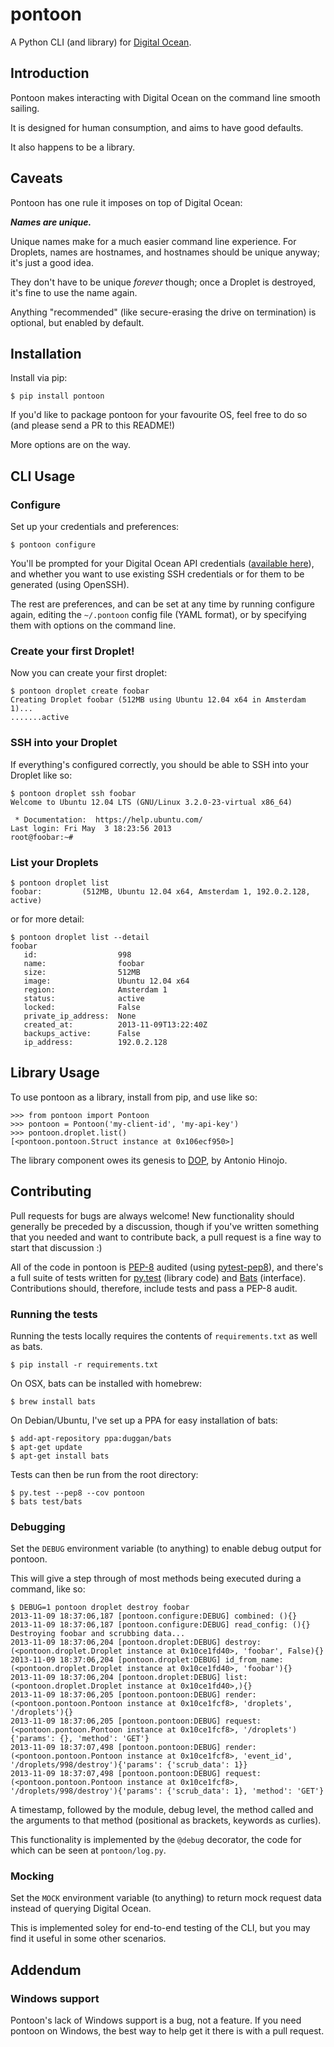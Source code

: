 # pontoon

A Python CLI (and library) for [Digital Ocean](https://digitalocean.com).

## Introduction

Pontoon makes interacting with Digital Ocean on the command line smooth sailing.

It is designed for human consumption, and aims to have good defaults.

It also happens to be a library.

## Caveats

Pontoon has one rule it imposes on top of Digital Ocean:

***Names are unique.***

Unique names make for a much easier command line experience. For Droplets, names are hostnames, and hostnames should be unique anyway; it's just a good idea.

They don't have to be unique *forever* though; once a Droplet is destroyed, it's fine to use the name again.

Anything "recommended" (like secure-erasing the drive on termination) is optional, but enabled by default.

## Installation

Install via pip:

```
$ pip install pontoon
```

If you'd like to package pontoon for your favourite OS, feel free to do so (and please send a PR to this README!)

More options are on the way.

## CLI Usage

### Configure

Set up your credentials and preferences:

```
$ pontoon configure
```

You'll be prompted for your Digital Ocean API credentials ([available here](https://www.digitalocean.com/api_access)), and whether you want to use existing SSH credentials or for them to be generated (using OpenSSH).

The rest are preferences, and can be set at any time by running configure again, editing the `~/.pontoon` config file (YAML format), or by specifying them with options on the command line.

### Create your first Droplet!

Now you can create your first droplet:

```
$ pontoon droplet create foobar
Creating Droplet foobar (512MB using Ubuntu 12.04 x64 in Amsterdam 1)...
.......active
```

### SSH into your Droplet

If everything's configured correctly, you should be able to SSH into your Droplet like so:

```
$ pontoon droplet ssh foobar
Welcome to Ubuntu 12.04 LTS (GNU/Linux 3.2.0-23-virtual x86_64)

 * Documentation:  https://help.ubuntu.com/
Last login: Fri May  3 18:23:56 2013
root@foobar:~#
```

### List your Droplets

```
$ pontoon droplet list
foobar:         (512MB, Ubuntu 12.04 x64, Amsterdam 1, 192.0.2.128, active)
```

or for more detail:

```
$ pontoon droplet list --detail
foobar
   id:                  998
   name:                foobar
   size:                512MB
   image:               Ubuntu 12.04 x64
   region:              Amsterdam 1
   status:              active
   locked:              False
   private_ip_address:  None
   created_at:          2013-11-09T13:22:40Z
   backups_active:      False
   ip_address:          192.0.2.128
```

## Library Usage

To use pontoon as a library, install from pip, and use like so:

```
>>> from pontoon import Pontoon
>>> pontoon = Pontoon('my-client-id', 'my-api-key')
>>> pontoon.droplet.list()
[<pontoon.pontoon.Struct instance at 0x106ecf950>]
```

The library component owes its genesis to [DOP](https://github.com/ahmontero/dop), by Antonio Hinojo.

## Contributing

Pull requests for bugs are always welcome! New functionality should generally be preceded by a discussion, though if you've written something that you needed and want to contribute back, a pull request is a fine way to start that discussion :)

All of the code in pontoon is [PEP-8](http://www.python.org/dev/peps/pep-0008/) audited (using [pytest-pep8](https://pypi.python.org/pypi/pytest-pep8)), and there's a full suite of tests written for [py.test](http://pytest.org/) (library code) and [Bats](https://github.com/sstephenson/bats) (interface). Contributions should, therefore, include tests and pass a PEP-8 audit.

### Running the tests

Running the tests locally requires the contents of `requirements.txt` as well as bats.

```
$ pip install -r requirements.txt
```

On OSX, bats can be installed with homebrew:

```
$ brew install bats
```

On Debian/Ubuntu, I've set up a PPA for easy installation of bats:

```
$ add-apt-repository ppa:duggan/bats
$ apt-get update
$ apt-get install bats
```

Tests can then be run from the root directory:

```
$ py.test --pep8 --cov pontoon
$ bats test/bats
```

### Debugging

Set the `DEBUG` environment variable (to anything) to enable debug output for pontoon.

This will give a step through of most methods being executed during a command, like so:

```
$ DEBUG=1 pontoon droplet destroy foobar
2013-11-09 18:37:06,187 [pontoon.configure:DEBUG] combined: (){}
2013-11-09 18:37:06,187 [pontoon.configure:DEBUG] read_config: (){}
Destroying foobar and scrubbing data...
2013-11-09 18:37:06,204 [pontoon.droplet:DEBUG] destroy: (<pontoon.droplet.Droplet instance at 0x10ce1fd40>, 'foobar', False){}
2013-11-09 18:37:06,204 [pontoon.droplet:DEBUG] id_from_name: (<pontoon.droplet.Droplet instance at 0x10ce1fd40>, 'foobar'){}
2013-11-09 18:37:06,204 [pontoon.droplet:DEBUG] list: (<pontoon.droplet.Droplet instance at 0x10ce1fd40>,){}
2013-11-09 18:37:06,205 [pontoon.pontoon:DEBUG] render: (<pontoon.pontoon.Pontoon instance at 0x10ce1fcf8>, 'droplets', '/droplets'){}
2013-11-09 18:37:06,205 [pontoon.pontoon:DEBUG] request: (<pontoon.pontoon.Pontoon instance at 0x10ce1fcf8>, '/droplets'){'params': {}, 'method': 'GET'}
2013-11-09 18:37:07,498 [pontoon.pontoon:DEBUG] render: (<pontoon.pontoon.Pontoon instance at 0x10ce1fcf8>, 'event_id', '/droplets/998/destroy'){'params': {'scrub_data': 1}}
2013-11-09 18:37:07,498 [pontoon.pontoon:DEBUG] request: (<pontoon.pontoon.Pontoon instance at 0x10ce1fcf8>, '/droplets/998/destroy'){'params': {'scrub_data': 1}, 'method': 'GET'}
```

A timestamp, followed by the module, debug level, the method called and the arguments to that method (positional as brackets, keywords as curlies).

This functionality is implemented by the `@debug` decorator, the code for which can be seen at `pontoon/log.py`.

### Mocking

Set the `MOCK` environment variable (to anything) to return mock request data instead of querying Digital Ocean.

This is implemented soley for end-to-end testing of the CLI, but you may find it useful in some other scenarios.

## Addendum

### Windows support

Pontoon's lack of Windows support is a bug, not a feature. If you need pontoon on Windows, the best way to help get it there is with a pull request.